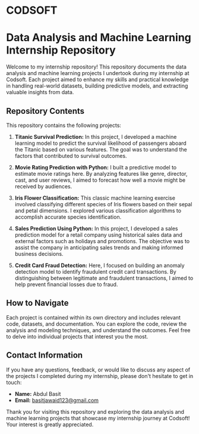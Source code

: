 # CODSOFT

# Data Analysis and Machine Learning Internship Repository

Welcome to my internship repository! This repository documents the data analysis and machine learning projects I undertook during my internship at Codsoft. Each project aimed to enhance my skills and practical knowledge in handling real-world datasets, building predictive models, and extracting valuable insights from data.

## Repository Contents

This repository contains the following projects:

1. **Titanic Survival Prediction:** In this project, I developed a machine learning model to predict the survival likelihood of passengers aboard the Titanic based on various features. The goal was to understand the factors that contributed to survival outcomes.

2. **Movie Rating Prediction with Python:** I built a predictive model to estimate movie ratings here. By analyzing features like genre, director, cast, and user reviews, I aimed to forecast how well a movie might be received by audiences.

3. **Iris Flower Classification:** This classic machine learning exercise involved classifying different species of Iris flowers based on their sepal and petal dimensions. I explored various classification algorithms to accomplish accurate species identification.

4. **Sales Prediction Using Python:** In this project, I developed a sales prediction model for a retail company using historical sales data and external factors such as holidays and promotions. The objective was to assist the company in anticipating sales trends and making informed business decisions.

5. **Credit Card Fraud Detection:** Here, I focused on building an anomaly detection model to identify fraudulent credit card transactions. By distinguishing between legitimate and fraudulent transactions, I aimed to help prevent financial losses due to fraud.

## How to Navigate

Each project is contained within its own directory and includes relevant code, datasets, and documentation. You can explore the code, review the analysis and modeling techniques, and understand the outcomes. Feel free to delve into individual projects that interest you the most.

## Contact Information

If you have any questions, feedback, or would like to discuss any aspect of the projects I completed during my internship, please don't hesitate to get in touch:

- **Name:** Abdul Basit
- **Email:** basitjawaid123@gmail.com


Thank you for visiting this repository and exploring the data analysis and machine learning projects that showcase my internship journey at Codsoft! Your interest is greatly appreciated.

